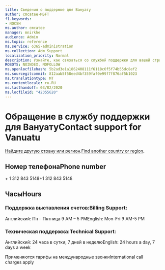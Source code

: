 ```yaml
---
title: Сведения о поддержке для Вануату
author: cmcatee-MSFT
f1.keywords:
- NOCSH
ms.author: cmcatee
manager: mnirkhe
audience: Admin
ms.topic: reference
ms.service: o365-administration
ms.collection: Adm_Support
localization_priority: Normal
description: Узнайте, как связаться со службой поддержки для вашей страны или региона.
ROBOTS: NOINDEX, NOFOLLOW
ms.openlocfilehash: 5b2ad3e1a1862408111f6118c6f5f74b55dc8ef2
ms.sourcegitcommit: 812aab5f58eed4bf359faf0e99f7f876af5b1023
ms.translationtype: MT
ms.contentlocale: ru-RU
ms.lasthandoff: 03/02/2020
ms.locfileid: "42355620"
---
```

# <a name="contact-support-for-vanuatu"></a><span data-ttu-id="d2150-103">Обращение в службу поддержки для Вануату</span><span class="sxs-lookup"><span data-stu-id="d2150-103">Contact support for Vanuatu</span></span>

<span data-ttu-id="d2150-104">[Найдите другую страну или регион](../contact-support-for-business-products.md).</span><span class="sxs-lookup"><span data-stu-id="d2150-104">[Find another country or region](../contact-support-for-business-products.md).</span></span>

## <a name="phone-number"></a><span data-ttu-id="d2150-105">Номер телефона</span><span class="sxs-lookup"><span data-stu-id="d2150-105">Phone number</span></span>
<span data-ttu-id="d2150-106">+ 1 312 843 5148</span><span class="sxs-lookup"><span data-stu-id="d2150-106">+1 312 843 5148</span></span>

## <a name="hours"></a><span data-ttu-id="d2150-107">Часы</span><span class="sxs-lookup"><span data-stu-id="d2150-107">Hours</span></span>
### <a name="billing-support"></a><span data-ttu-id="d2150-108">Поддержка выставления счетов:</span><span class="sxs-lookup"><span data-stu-id="d2150-108">Billing Support:</span></span>

<span data-ttu-id="d2150-109">Английский: Пн – Пятница 9 AM – 5 PM</span><span class="sxs-lookup"><span data-stu-id="d2150-109">English: Mon-Fri 9 AM-5 PM</span></span>

### <a name="technical-support"></a><span data-ttu-id="d2150-110">Техническая поддержка:</span><span class="sxs-lookup"><span data-stu-id="d2150-110">Technical Support:</span></span>

<span data-ttu-id="d2150-111">Английский: 24 часа в сутки, 7 дней в неделю</span><span class="sxs-lookup"><span data-stu-id="d2150-111">English: 24 hours a day, 7 days a week</span></span>

<span data-ttu-id="d2150-112">Применяются тарифы на международные звонки</span><span class="sxs-lookup"><span data-stu-id="d2150-112">International call charges apply</span></span>
